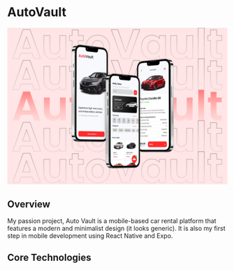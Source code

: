 # AutoVault

<img src="./assets/images/autovault proj.png">

## Overview

My passion project, Auto Vault is a mobile-based car rental platform that features a modern and minimalist design (it looks generic). It is also my first step in mobile development using React Native and Expo.

## Core Technologies


